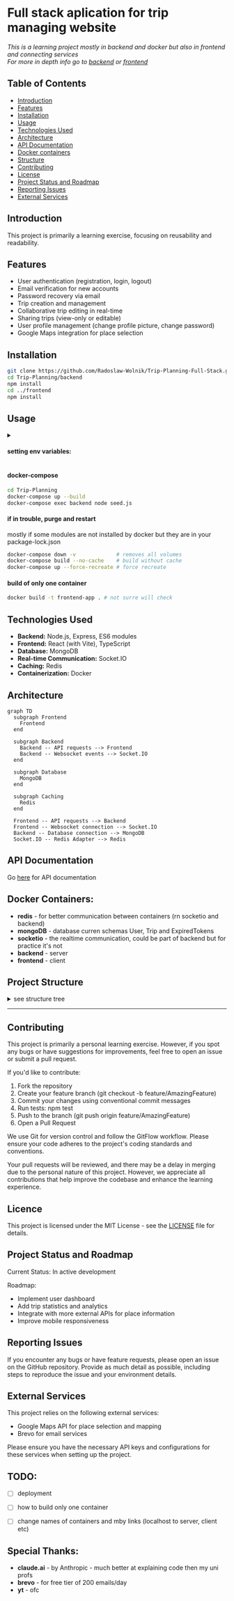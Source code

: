 # Full stack aplication for trip managing website
*This is a learning project mostly in backend and docker but also in frontend and connecting services*  
*For more in depth info go to [backend](backend/README_backend.md) or [frontend](frontend/README_frontend.md)*

## Table of Contents

- [Introduction](#Introduction)
- [Features](#features)
- [Installation](#installation)
- [Usage](#usage)
- [Technologies Used](#technologies-used)
- [Architecture](#architecture)
- [API Documentation](#api-documentation)
- [Docker containers](#docker-containers)
- [Structure](#structure)  
- [Contributing](#contributing)
- [License](#license)
- [Project Status and Roadmap](#project-status-and-roadmap)
- [Reporting Issues](#reporting-issues)
- [External Services](#external-services)

## Introduction
This project is primarily a learning exercise, focusing on reusability and readability.


## Features
- User authentication (registration, login, logout)
- Email verification for new accounts
- Password recovery via email
- Trip creation and management
- Collaborative trip editing in real-time
- Sharing trips (view-only or editable)
- User profile management (change profile picture, change password)
- Google Maps integration for place selection

## Installation
``` bash
git clone https://github.com/Radoslaw-Wolnik/Trip-Planning-Full-Stack.git Trip-Planning
cd Trip-Planning/backend
npm install
cd ../frontend
npm install
```

## Usage
<details>
<summary>

#### setting env variables:
</summary>

``` bash
# /main-dir/.env:
MONGO_INITDB_ROOT_USERNAME=root
MONGO_INITDB_ROOT_PASSWORD=rootpassword
MONGO_INITDB_DATABASE=mydatabase
MONGO_INITDB_USER=myuser
MONGO_INITDB_PASSWORD=mypassword

# /main-dir/frontend/.env:
VITE_API_URL=http://localhost:5000/api
VITE_GOOGLE_MAPS_API_KEY=your-google-maps-key

# /main-dir/backend/.env.development:
DB_HOST=mongo:27017
DB_NAME=mydatabase
DB_USER=myuser
DB_PASS=mypassword

JWT_SECRET=mysecret
PORT=5000
FRONTEND=http://localhost:5173
SOCKET_URL=http://socketio:5001
REDIS_URL=redis://redis:6379

EMAIL_HOST=service-stmp-link
EMAIL_PORT=service-port
EMAIL_USER=your_service_username
EMAIL_PASS=your_secret_key
EMAIL_FROM=verified_email
```
</details>

#### docker-compose
```bash
cd Trip-Planning
docker-compose up --build
docker-compose exec backend node seed.js
```

#### if in trouble, purge and restart  
mostly if some modules are not installed by docker but they are in your package-lock.json
```bash
docker-compose down -v             # removes all volumes
docker-compose build --no-cache    # build without cache
docker-compose up --force-recreate # force recreate
```

#### build of only one container
```bash
docker build -t frontend-app . # not surre will check
```


## Technologies Used
- **Backend:** Node.js, Express, ES6 modules
- **Frontend:** React (with Vite), TypeScript
- **Database:** MongoDB
- **Real-time Communication:** Socket.IO
- **Caching:** Redis
- **Containerization:** Docker

## Architecture

```mermaid
graph TD
  subgraph Frontend
    Frontend
  end

  subgraph Backend
    Backend -- API requests --> Frontend
    Backend -- Websocket events --> Socket.IO
  end

  subgraph Database
    MongoDB
  end

  subgraph Caching
    Redis
  end

  Frontend -- API requests --> Backend
  Frontend -- Websocket connection --> Socket.IO
  Backend -- Database connection --> MongoDB
  Socket.IO -- Redis Adapter --> Redis
```

## API Documentation

Go [here](backend/API_documentation.md) for API documentation

## Docker Containers:
 - **redis** - for better communication between containers (rn socketio and backend)
 - **mongoDB** - database curren schemas User, Trip and ExpiredTokens
 - **socketio** - the realtime communication, could be part of backend but for practice it's not
 - **backend** - server
 - **frontend** - client


## Project Structure
<details>
<summary>see structure tree</summary>

```bash
  main-dir/
  ├── backend/
  │   ├── node_modules/
  │   │   ├── ...
  │   │   └── ...
  │   ├── src/
  │   │   ├── app.js
  │   │   ├── server.js
  │   │   ├── ...
  │   │   └── ...
  │   ├── uploads/
  │   │   ├── ...
  │   │   └── ...
  │   ├── .env.development
  │   ├── .env.production
  │   ├── Dockerfile
  │   ├── Dockerfile.socketio
  │   ├── init-mongo.js
  │   ├── nodemon.json
  │   ├── package-lock.json
  │   ├── package.json
  │   ├── populateDB.js
  │   └── README_backend.md
  ├── frontend/
  │   ├── build/
  │   │   ├── ...
  │   │   └── ...
  │   ├── node_modules/
  │   │   ├── ...
  │   │   └── ...
  │   ├── public/
  │   │   ├── index.html - should be here but its not
  │   │   └── ...
  │   ├── src/
  │   │   ├── index.css
  │   │   ├── App.js
  │   │   ├── main.tsx            
  │   │   ├── ...
  │   │   └── ...
  │   ├── .eslintrc.js
  │   ├── Dockerfile
  │   ├── index.html
  │   ├── package-lock.json
  │   ├── package.json
  │   ├── tsconfig.json
  │   ├── tsconfig.node.json
  │   ├── vite.config.ts
  │   └── README_frontend.md
  ├── .dockerignore
  ├── .env
  ├── .gitgnore
  ├── docker-compose-prod.yml
  ├── docker-compose.yml
  ├── LICENSE
  └── README.md
  ```

  ### Key takes:
  - each component have its own Dockerfile: /backend/Dockerfile and /backend/Dockerfile.socketio and /frontend/Dockerfile
  - docker-compose: creates services, currentyly: redis, mongoDB, socketio, backend, frontend
  - nodemon track changes in files for dev purposes (package.json)
  - global gitgnore and dockerignore must have
  - the env files that currently are not best structured but should be: /backend/.env and /frontend/.env and /.env for docker-compose.yml
  - to see the .env contest go to /backend/src/config/enviorement.js, same for frontend, the only one not visible is /.env and idk if it should
  - for more in depth explonation go to /frontend/README or /backend/README
  - as per docker-compose we make volumes that mount directly from ... and persist across the builds of containers (so the data from the db is not removed when deleting the containers)
</details>

------------------------------------
## Contributing
This project is primarily a personal learning exercise. However, if you spot any bugs or have suggestions for improvements, feel free to open an issue or submit a pull request.  

If you'd like to contribute:

1. Fork the repository
2. Create your feature branch (git checkout -b feature/AmazingFeature)
3. Commit your changes using conventional commit messages
4. Run tests: npm test
5. Push to the branch (git push origin feature/AmazingFeature)
6. Open a Pull Request

We use Git for version control and follow the GitFlow workflow. Please ensure your code adheres to the project's coding standards and conventions.  

Your pull requests will be reviewed, and there may be a delay in merging due to the personal nature of this project. However, we appreciate all contributions that help improve the codebase and enhance the learning experience.

## Licence
This project is licensed under the MIT License - see the [LICENSE](LICENSE.md) file for details.

## Project Status and Roadmap

Current Status: In active development

Roadmap:
- Implement user dashboard
- Add trip statistics and analytics
- Integrate with more external APIs for place information
- Improve mobile responsiveness

## Reporting Issues

If you encounter any bugs or have feature requests, please open an issue on the GitHub repository. Provide as much detail as possible, including steps to reproduce the issue and your environment details.

## External Services

This project relies on the following external services:
- Google Maps API for place selection and mapping
- Brevo for email services

Please ensure you have the necessary API keys and configurations for these services when setting up the project.


## TODO:
- [ ] deployment

- [ ] how to build only one container
- [ ] change names of containers and mby links (localhost to server, client etc)

## Special Thanks:
 - **claude.ai** - by Anthropic - much better at explaining code then my uni profs
 - **brevo** - for free tier of 200 emails/day
 - **yt** - ofc

